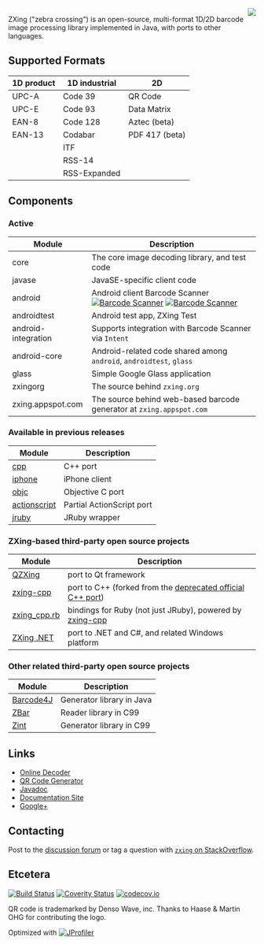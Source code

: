 <img align="right" src="https://raw.github.com/wiki/zxing/zxing/zxing-logo.png"/>

ZXing ("zebra crossing") is an open-source, multi-format 1D/2D barcode image processing
library implemented in Java, with ports to other languages.

## Supported Formats

| 1D product | 1D industrial | 2D
| ---------- | ------------- | --------------
| UPC-A      | Code 39       | QR Code
| UPC-E      | Code 93       | Data Matrix
| EAN-8      | Code 128      | Aztec (beta)
| EAN-13     | Codabar       | PDF 417 (beta)
|            | ITF           |
|            | RSS-14        |
|            | RSS-Expanded  |

## Components

### Active

| Module              | Description
| ------------------- | -----------
| core                | The core image decoding library, and test code
| javase              | JavaSE-specific client code
| android             | Android client Barcode Scanner [![Barcode Scanner](http://www.android.com/images/brand/android_app_on_play_logo_small.png)](https://play.google.com/store/apps/details?id=com.google.zxing.client.android) [![Barcode Scanner](https://upload.wikimedia.org/wikipedia/commons/thumb/0/0d/Get_it_on_F-Droid.svg/129px-Get_it_on_F-Droid.svg.png)](https://f-droid.org/repository/browse/?fdid=com.google.zxing.client.android)
| androidtest         | Android test app, ZXing Test
| android-integration | Supports integration with Barcode Scanner via `Intent`
| android-core        | Android-related code shared among `android`, `androidtest`, `glass`
| glass               | Simple Google Glass application
| zxingorg            | The source behind `zxing.org`
| zxing.appspot.com   | The source behind web-based barcode generator at `zxing.appspot.com`

### Available in previous releases

| Module | Description
| ------ | -----------
| [cpp](https://github.com/zxing/zxing/tree/00f634024ceeee591f54e6984ea7dd666fab22ae/cpp)                   | C++ port
| [iphone](https://github.com/zxing/zxing/tree/00f634024ceeee591f54e6984ea7dd666fab22ae/iphone)             | iPhone client
| [objc](https://github.com/zxing/zxing/tree/00f634024ceeee591f54e6984ea7dd666fab22ae/objc)                 | Objective C port
| [actionscript](https://github.com/zxing/zxing/tree/c1df162b95e07928afbd4830798cc1408af1ac67/actionscript) | Partial ActionScript port
| [jruby](https://github.com/zxing/zxing/tree/a95a8fee842f67fb43799a8e0e70e4c68b509c43/jruby)               | JRuby wrapper

### ZXing-based third-party open source projects

| Module                                                          | Description
| --------------------------------------------------------------- | -----------
| [QZXing](https://sourceforge.net/projects/qzxing)               | port to Qt framework
| [zxing-cpp](https://github.com/glassechidna/zxing-cpp)          | port to C++ (forked from the [deprecated official C++ port](https://github.com/zxing/zxing/tree/00f634024ceeee591f54e6984ea7dd666fab22ae/cpp))
| [zxing_cpp.rb](https://github.com/glassechidna/zxing_cpp.rb)    | bindings for Ruby (not just JRuby), powered by [zxing-cpp](https://github.com/glassechidna/zxing-cpp)
| [ZXing .NET](http://zxingnet.codeplex.com/)                     | port to .NET and C#, and related Windows platform

### Other related third-party open source projects

| Module                                         | Description
| ---------------------------------------------- | -----------
| [Barcode4J](http://barcode4j.sourceforge.net/) | Generator library in Java
| [ZBar](http://zbar.sourceforge.net/)           | Reader library in C99
| [Zint](http://sourceforge.net/projects/zint/)  | Generator library in C99

## Links

* [Online Decoder](http://zxing.org/w/decode.jspx)
* [QR Code Generator](http://zxing.appspot.com/generator)
* [Javadoc](http://zxing.github.io/zxing/apidocs/)
* [Documentation Site](http://zxing.github.io/zxing/)
* [Google+](https://plus.google.com/u/0/b/105889184633382354358/105889184633382354358/posts)

## Contacting

Post to the [discussion forum](https://groups.google.com/group/zxing) or tag a question with [`zxing`
on StackOverflow](http://stackoverflow.com/questions/tagged/zxing).

## Etcetera

[![Build Status](https://travis-ci.org/zxing/zxing.png?branch=master)](https://travis-ci.org/zxing/zxing)
[![Coverity Status](https://scan.coverity.com/projects/1924/badge.svg)](https://scan.coverity.com/projects/1924)
[![codecov.io](https://codecov.io/github/zxing/zxing/coverage.svg?branch=master)](https://codecov.io/github/zxing/zxing?branch=master)

QR code is trademarked by Denso Wave, inc. Thanks to Haase & Martin OHG for contributing the logo.

Optimized with [![JProfiler](http://www.ej-technologies.com/images/banners/jprofiler_small.png)](http://www.ej-technologies.com/products/jprofiler/overview.html)
